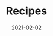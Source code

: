 ---
linktitle: ''
summary: ''
weight: 300
title: Recipes
date: 2021-02-02
draft: false

authors:
- admin
tags: 
- Docker 
- recipes
categories: ''
toc: true
profile: false
reading_time: true
share: true
featured: true
comments: true
disable_comment: false
commentable: true
editable: false
header:
  caption: ''
  image: ''
---